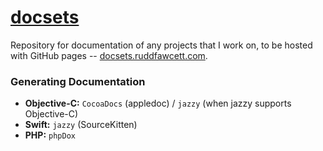 [docsets](http://docsets.ruddfawcett.com/)
===

Repository for documentation of any projects that I work on, to be hosted with GitHub pages -- [docsets.ruddfawcett.com](http://docsets.ruddfawcett.com).

### Generating Documentation

- **Objective-C:** `CocoaDocs` (appledoc) / `jazzy` (when jazzy supports Objective-C)
- **Swift:** `jazzy` (SourceKitten)
- **PHP:** `phpDox`
